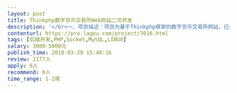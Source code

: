 ```yaml
---                
layout: post       
title: Thinkphp数字货币交易所Web网站二次开发           
description: '</br>一、项目描述：项目为基于Thinkphp框架的数字货币交易所网站，已经基本开发完成。现需要完善数据接口、钱包接口开发、Bug调试及部署。</br></br>二、人员要求：开发者位置须在上海城区，本项目要求开发期间联合办公1-2次。开发者需精通PHP，MySQl，Javascript。熟悉Thinkphp框架，有开发过数字货币交易所、钱包经验者佳</br>'     
contenturl: https://pro.lagou.com/project/7016.html      
tags: [后端开发,PHP,Socket,MySQL,LINUX]            
salary: 3000-5000元          
publish_time: 2018-03-29 15:40:16         
review: 2177人                   
apply: 6人                   
recommend: 0人                   
time_range: 1-2周              
---                 
```

